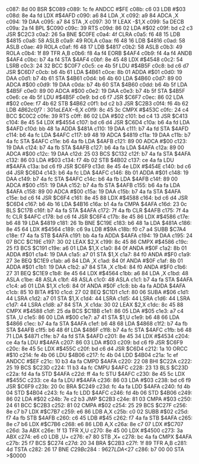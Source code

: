 c087: 8d 00        BSR    $C089
c089: 1c fe        ANDCC  #$FE
c08b: c6 03        LDB    #$03
c08d: 8e 4a fd     LDX    #$4AFD
c090: a6 84        LDA    ,X
c092: a9 84        ADCA   ,X
c094: 19           DAA
c095: a7 84        STA    ,X
c097: 30 1f        LEAX   -$1,X
c099: 5a           DECB
c09a: 2a f4        BPL    $C090
c09c: 39           RTS
c09d: 86 02        LDA    #$02
c09f: bd c2 c3     JSR    $C2C3
c0a2: 26 5a        BNE    $C0FE
c0a4: 4f           CLRA
c0a5: f6 48 15     LDB    $4815
c0a8: 58           ASLB
c0a9: 49           ROLA
c0aa: f6 48 16     LDB    $4816
c0ad: 58           ASLB
c0ae: 49           ROLA
c0af: f6 48 17     LDB    $4817
c0b2: 58           ASLB
c0b3: 49           ROLA
c0b4: 1f 89        TFR    A,B
c0b6: f8 4a f4     EORB   $4AF4
c0b9: f4 4a f4     ANDB   $4AF4
c0bc: b7 4a f4     STA    $4AF4
c0bf: 8e 45 48     LDX    #$4548
c0c2: 54           LSRB
c0c3: 24 32        BCC    $C0F7
c0c5: ce 4b 5f     LDU    #$4B5F
c0c8: bd c6 d7     JSR    $C6D7
c0cb: b6 4b 61     LDA    $4B61
c0ce: 8b 01        ADDA   #$01
c0d0: 19           DAA
c0d1: b7 4b 61     STA    $4B61
c0d4: b6 4b 60     LDA    $4B60
c0d7: 89 00        ADCA   #$00
c0d9: 19           DAA
c0da: b7 4b 60     STA    $4B60
c0dd: b6 4b 5f     LDA    $4B5F
c0e0: 89 00        ADCA   #$00
c0e2: 19           DAA
c0e3: b7 4b 5f     STA    $4B5F
c0e6: ce 4b 5f     LDU    #$4B5F
c0e9: bd c6 f7     JSR    $C6F7
c0ec: 86 02        LDA    #$02
c0ee: f7 4b 62     STB    $4B62
c0f1: bd c2 b3     JSR    $C2B3
c0f4: f6 4b 62     LDB    $4B62
c0f7: 30 1a        LEAX   -$6,X
c0f9: 8c 45 3c     CMPX   #$453C
c0fc: 24 c4        BCC    $C0C2
c0fe: 39           RTS
c0ff: 86 02        LDA    #$02
c101: bd c4 13     JSR    $C413
c104: 8e 45 54     LDX    #$4554
c107: bd c6 d4     JSR    $C6D4
c10a: b6 4a fd     LDA    $4AFD
c10d: bb 48 1a     ADDA   $481A
c110: 19           DAA
c111: b7 4a fd     STA    $4AFD
c114: b6 4a fc     LDA    $4AFC
c117: b9 48 19     ADCA   $4819
c11a: 19           DAA
c11b: b7 4a fc     STA    $4AFC
c11e: b6 4a fb     LDA    $4AFB
c121: 89 00        ADCA   #$00
c123: 19           DAA
c124: b7 4a fb     STA    $4AFB
c127: b6 4a fa     LDA    $4AFA
c12a: 89 00        ADCA   #$00
c12c: 19           DAA
c12d: 25 03        BCS    $C132
c12f: b7 4a fa     STA    $4AFA
c132: 86 03        LDA    #$03
c134: f7 4b 02     STB    $4B02
c137: ce 4a fa     LDU    #$4AFA
c13a: bd c6 f9     JSR    $C6F9
c13d: 8e 45 4e     LDX    #$454E
c140: bd c6 d4     JSR    $C6D4
c143: b6 4a fc     LDA    $4AFC
c146: 8b 01        ADDA   #$01
c148: 19           DAA
c149: b7 4a fc     STA    $4AFC
c14c: b6 4a fb     LDA    $4AFB
c14f: 89 00        ADCA   #$00
c151: 19           DAA
c152: b7 4a fb     STA    $4AFB
c155: b6 4a fa     LDA    $4AFA
c158: 89 00        ADCA   #$00
c15a: 19           DAA
c15b: b7 4a fa     STA    $4AFA
c15e: bd c6 f4     JSR    $C6F4
c161: 8e 45 88     LDX    #$4588
c164: bd c6 d4     JSR    $C6D4
c167: b6 4b 16     LDA    $4B16
c16a: b1 4a fa     CMPA   $4AFA
c16d: 23 0c        BLS    $C17B
c16f: b7 4a fa     STA    $4AFA
c172: 7f 4a fb     CLR    $4AFB
c175: 7f 4a fc     CLR    $4AFC
c178: bd c6 f4     JSR    $C6F4
c17b: 8e 45 86     LDX    #$4586
c17e: b6 48 19     LDA    $4819
c181: 26 1b        BNE    $C19E
c183: b6 48 1a     LDA    $481A
c186: 8e 45 64     LDX    #$4564
c189: c6 9a        LDB    #$9A
c18b: f0 c7 a4     SUBB   $C7A4
c18e: f7 4a fa     STB    $4AFA
c191: bb 4a fa     ADDA   $4AFA
c194: 19           DAA
c195: 24 07        BCC    $C19E
c197: 30 02        LEAX   $2,X
c199: 8c 45 86     CMPX   #$4586
c19c: 25 f3        BCS    $C191
c19e: a6 01        LDA    $1,X
c1a0: 84 0f        ANDA   #$0F
c1a2: 8b 01        ADDA   #$01
c1a4: 19           DAA
c1a5: a7 01        STA    $1,X
c1a7: 84 f0        ANDA   #$F0
c1a9: 27 3e        BEQ    $C1E9
c1ab: a6 84        LDA    ,X
c1ad: 84 0f        ANDA   #$0F
c1af: 8b 01        ADDA   #$01
c1b1: 19           DAA
c1b2: a7 84        STA    ,X
c1b4: 84 f0        ANDA   #$F0
c1b6: 27 31        BEQ    $C1E9
c1b8: 8e 45 64     LDX    #$4564
c1bb: a6 84        LDA    ,X
c1bd: 48           ASLA
c1be: 48           ASLA
c1bf: 48           ASLA
c1c0: 48           ASLA
c1c1: b7 4a fa     STA    $4AFA
c1c4: a6 01        LDA    $1,X
c1c6: 84 0f        ANDA   #$0F
c1c8: bb 4a fa     ADDA   $4AFA
c1cb: 85 10        BITA   #$10
c1cd: 27 02        BEQ    $C1D1
c1cf: 80 06        SUBA   #$06
c1d1: 44           LSRA
c1d2: a7 01        STA    $1,X
c1d4: 44           LSRA
c1d5: 44           LSRA
c1d6: 44           LSRA
c1d7: 44           LSRA
c1d8: a7 84        STA    ,X
c1da: 30 02        LEAX   $2,X
c1dc: 8c 45 88     CMPX   #$4588
c1df: 25 da        BCS    $C1BB
c1e1: 86 05        LDA    #$05
c1e3: a7 c4        STA    ,U
c1e5: 86 00        LDA    #$00
c1e7: a7 41        STA    $1,U
c1e9: b6 48 66     LDA    $4866
c1ec: b7 4a fa     STA    $4AFA
c1ef: b6 48 68     LDA    $4868
c1f2: b7 4a fb     STA    $4AFB
c1f5: b6 48 6f     LDA    $486F
c1f8: b7 4a fc     STA    $4AFC
c1fb: b6 48 71     LDA    $4871
c1fe: b7 4a fd     STA    $4AFD
c201: 8e 45 34     LDX    #$4534
c204: ce 4a fa     LDU    #$4AFA
c207: 86 03        LDA    #$03
c209: bd c6 f9     JSR    $C6F9
c20c: 8e 45 5c     LDX    #$455C
c20f: bd c6 d4     JSR    $C6D4
c212: 1a 10        ORCC   #$10
c214: fe 4b 06     LDU    $4B06
c217: fc 4b 04     LDD    $4B04
c21a: 1c ef        ANDCC  #$EF
c21c: 10 b3 4a fa  CMPD   $4AFA
c220: 22 08        BHI    $C22A
c222: 25 19        BCS    $C23D
c224: 11 b3 4a fc  CMPU   $4AFC
c228: 23 13        BLS    $C23D
c22a: fd 4a fa     STD    $4AFA
c22d: ff 4a fc     STU    $4AFC
c230: 8e 45 5c     LDX    #$455C
c233: ce 4a fa     LDU    #$4AFA
c236: 86 03        LDA    #$03
c238: bd c6 f9     JSR    $C6F9
c23b: 20 0c        BRA    $C249
c23d: fc 4a fa     LDD    $4AFA
c240: fd 4b 04     STD    $4B04
c243: fc 4a fc     LDD    $4AFC
c246: fd 4b 06     STD    $4B06
c249: 86 02        LDA    #$02
c24b: 7e c2 b3     JMP    $C2B3
c24e: 81 03        CMPA   #$03
c250: 24 61        BCC    $C2B3
c252: 81 02        CMPA   #$02
c254: 25 29        BCS    $C27F
c256: 8e c7 b7     LDX    #$C7B7
c259: e6 86        LDB    A,X
c25b: c0 02        SUBB   #$02
c25d: f7 4a fb     STB    $4AFB
c260: c6 45        LDB    #$45
c262: f7 4a fa     STB    $4AFA
c265: 8e c7 b6     LDX    #$C7B6
c268: e6 86        LDB    A,X
c26a: 8e c7 07     LDX    #$C707
c26d: 3a           ABX
c26e: 1f 13        TFR    X,U
c270: 8e 45 00     LDX    #$4500
c273: 3a           ABX
c274: e6 c0        LDB    ,U+
c276: e7 80        STB    ,X+
c278: bc 4a fa     CMPX   $4AFA
c27b: 25 f7        BCS    $C274
c27d: 20 34        BRA    $C2B3
c27f: 1f 89        TFR    A,B
c281: 4d           TSTA
c282: 26 17        BNE    $C29B
c284: 96 27        LDA    <$27
c286: b7 00 00     STA    >$0000
